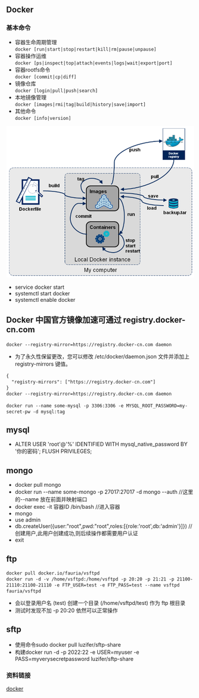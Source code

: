 ## Docker

### 基本命令
- 容器生命周期管理   
    `docker [run|start|stop|restart|kill|rm|pause|unpause]`
- 容器操作运维   
    `docker [ps|inspect|top|attach|events|logs|wait|export|port]`
- 容器rootfs命令   
    `docker [commit|cp|diff]`
- 镜像仓库   
    `docker [login|pull|push|search]`
- 本地镜像管理   
    `docker [images|rmi|tag|build|history|save|import]`
- 其他命令  
    `docker [info|version]`
    
![逻辑图](img/docker.png)


- service docker start 
- systemctl start docker
- systemctl enable docker

## Docker 中国官方镜像加速可通过 registry.docker-cn.com 
`docker --registry-mirror=https://registry.docker-cn.com daemon`
- 为了永久性保留更改，您可以修改 /etc/docker/daemon.json 文件并添加上 registry-mirrors 键值。

```
{
  "registry-mirrors": ["https://registry.docker-cn.com"]
}
docker --registry-mirror=https://registry.docker-cn.com daemon

docker run --name some-mysql -p 3306:3306 -e MYSQL_ROOT_PASSWORD=my-secret-pw -d mysql:tag
```

## mysql
- ALTER USER 'root'@'%' IDENTIFIED WITH mysql_native_password BY '你的密码';
 FLUSH PRIVILEGES;

## mongo
- docker pull  mongo 
- docker run  --name some-mongo   -p 27017:27017   -d mongo   --auth     //这里的--name 放在前面并映射端口
- docker    exec  -it  容器ID   /bin/bash     //进入容器
- mongo  
- use admin
- db.createUser({user:"root",pwd:"root",roles:[{role:'root',db:'admin'}]})   //创建用户,此用户创建成功,则后续操作都需要用户认证
- exit  

## ftp

```
docker pull docker.io/fauria/vsftpd
docker run -d -v /home/vsftpd:/home/vsftpd -p 20:20 -p 21:21 -p 21100-21110:21100-21110 -e FTP_USER=test -e FTP_PASS=test --name vsftpd fauria/vsftpd
```
- 会以登录用户名 (test) 创建一个目录 (/home/vsftpd/test) 作为 ftp 根目录
- 测试时发现不加 -p 20:20 依然可以正常操作

## sftp
- 使用命令sudo docker pull luzifer/sftp-share
- 构建docker run -d -p 2022:22 -e USER=myuser -e PASS=myverysecretpassword luzifer/sftp-share

### 资料链接
[docker](https://blog.csdn.net/permike/article/details/51879578)
 
